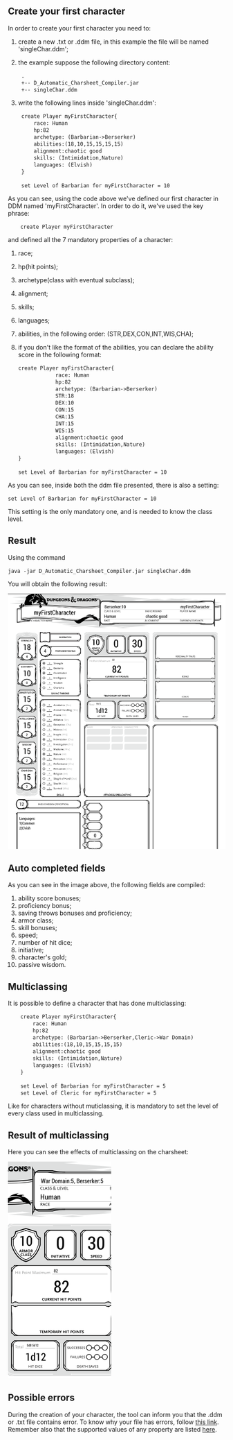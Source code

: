 ## Create your first character
In order to create your first character you need to:
1. create a new .txt or .ddm file, in this example the file will be named 'singleChar.ddm';
2. the example suppose the following directory content:

        .
        +-- D_Automatic_Charsheet_Compiler.jar
        +-- singleChar.ddm
3. write the following lines inside 'singleChar.ddm':<a name="firstDef"></a>

        create Player myFirstCharacter{
            race: Human
            hp:82
            archetype: (Barbarian->Berserker)
            abilities:(18,10,15,15,15,15)
            alignment:chaotic good
            skills: (Intimidation,Nature)
            languages: (Elvish)
        }
        
        set Level of Barbarian for myFirstCharacter = 10
        
As you can see, using the code above we've defined our first character in DDM named 'myFirstCharacter'.
In order to do it, we've used the key phrase:

        create Player myFirstCharacter 
    
and defined all the 7 mandatory properties of a character:
1. race;
2. hp(hit points);
3. archetype(class with eventual subclass);
4. alignment;
5. skills;
6. languages;
7. abilities, in the following order: (STR,DEX,CON,INT,WIS,CHA);
7. if you don't like the format of the abilities, you can declare the ability score in the
following format:
    
       create Player myFirstCharacter{
                   race: Human
                   hp:82
                   archetype: (Barbarian->Berserker)
                   STR:18
                   DEX:10
                   CON:15
                   CHA:15
                   INT:15
                   WIS:15
                   alignment:chaotic good
                   skills: (Intimidation,Nature)
                   languages: (Elvish)
       }
               
       set Level of Barbarian for myFirstCharacter = 10

As you can see, inside both the ddm file presented, there is also a setting:

    set Level of Barbarian for myFirstCharacter = 10

This setting is the only mandatory one, and is needed to know the class level.


## Result

Using the command

    java -jar D_Automatic_Charsheet_Compiler.jar singleChar.ddm
        
You will obtain the following result:

![Single character charsheet example](./img/singleCharExample.jpg "Single character charsheet example")


## Auto completed fields
As you can see in the image above, the following fields are compiled:
1. ability score bonuses;
2. proficiency bonus;
3. saving throws bonuses and  proficiency;
4. armor class;
5. skill bonuses;
6. speed;
7. number of hit dice;
8. initiative;
9. character's gold;
10. passive wisdom.

## Multiclassing
It is possible to define a character that has done multiclassing:

        create Player myFirstCharacter{
            race: Human
            hp:82
            archetype: (Barbarian->Berserker,Cleric->War Domain)
            abilities:(18,10,15,15,15,15)
            alignment:chaotic good
            skills: (Intimidation,Nature)
            languages: (Elvish)
        }
        
        set Level of Barbarian for myFirstCharacter = 5
        set Level of Cleric for myFirstCharacter = 5
        
Like for characters without muticlassing, it is mandatory to set the level of every class used in multiclassing.

## Result of multiclassing
Here you can see the effects of multiclassing on the charsheet:

![Single character charsheet example](./img/multiclassExample.jpg "Single character multiclassing example")


## Possible errors
During the creation of your character, the tool can inform you that the .ddm or .txt file contains error.
To know why your file has errors, follow [this link](./errors.md). Remember also that the supported values
of any property are listed [here](./vocab.md).